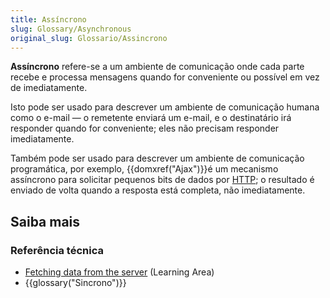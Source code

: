 ```yaml
---
title: Assíncrono
slug: Glossary/Asynchronous
original_slug: Glossario/Assincrono
---
```


**Assíncrono** refere-se a um ambiente de comunicação onde cada parte recebe e processa mensagens quando for conveniente ou possível em vez de imediatamente.

Isto pode ser usado para descrever um ambiente de comunicação humana como o e-mail — o remetente enviará um e-mail, e o destinatário irá responder quando for conveniente; eles não precisam responder imediatamente.

Também pode ser usado para descrever um ambiente de comunicação programática, por exemplo, {{domxref("Ajax")}}é um mecanismo assíncrono para solicitar pequenos bits de dados por [HTTP](/pt-BR/docs/Web/HTTP); o resultado é enviado de volta quando a resposta está completa, não imediatamente.

## Saiba mais

### Referência técnica

- [Fetching data from the server](/pt-BR/docs/Learn/JavaScript/Client-side_web_APIs/Fetching_data) (Learning Area)
- {{glossary("Sincrono")}}
